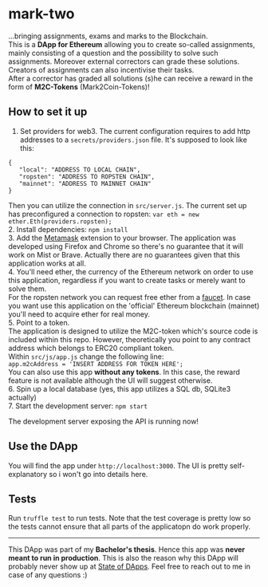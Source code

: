# mark-two

...bringing assignments, exams and marks to the Blockchain.  
This is a **DApp for Ethereum** allowing you to create so-called assignments, mainly consisting of a question and the possibility to solve such assignments. Moreover external correctors can grade these solutions. Creators of assignments can also incentivise their tasks.  
After a corrector has graded all solutions (s)he can receive a reward in the form of **M2C-Tokens** (Mark2Coin-Tokens)!

## How to set it up
1. Set providers for web3.
 The current configuration requires to add http addresses to a `secrets/providers.json` file.
 It's supposed to look like this:
 ```
 {
	"local": "ADDRESS TO LOCAL CHAIN",
	"ropsten": "ADDRESS TO ROPSTEN CHAIN",
	"mainnet": "ADDRESS TO MAINNET CHAIN"
 }
 ```

 Then you can utilize the connection in `src/server.js`. The current set up has preconfigured a connection to ropsten:
 `var eth = new ether.Eth(providers.ropsten);`  
2. Install dependencies: `npm install`  
3. Add the [Metamask](https://metamask.io/) extension to your browser. The application was developed using Firefox and Chrome so there's no guarantee that it will work on Mist or Brave. Actually there are no guarantees given that this application works at all.  
4. You'll need ether, the currency of the Ethereum network on order to use this application, regardless if you want to create tasks or merely want to solve them.  
For the ropsten network you can request free ether from a [faucet](https://faucet.ropsten.be/). In case you want use this application on the 'official' Ethereum blockchain (mainnet) you'll need to acquire ether for real money.  
5. Point to a token.  
 The application is designed to utilize the M2C-token which's source code is included within this repo. However, theoretically you point to any contract address which belongs to ERC20 compliant token.  
 Within `src/js/app.js` change the following line:  
 `app.m2cAddress = 'INSERT ADDRESS FOR TOKEN HERE';`  
 You can also use this app **without any tokens**. In this case, the reward feature is not available although the UI will suggest otherwise.  
6. Spin up a local database (yes, this app utilizes a SQL db, SQLite3 actually)  
7. Start the development server:
`npm start`

The development server exposing the API is running now!

## Use the DApp

You will find the app under `http://localhost:3000`. The UI is pretty self-explanatory so i won't go into details here.

## Tests

Run `truffle test` to run tests. Note that the test coverage is pretty low so the tests cannot ensure that all parts of the applicatopn do work properly.

---

This DApp was part of my **Bachelor's thesis**. Hence this app was **never meant to run in production**. This is also the reason why this DApp will probably never show up at [State of DApps](https://www.stateofthedapps.com/). Feel free to reach out to me in case of any questions :)
